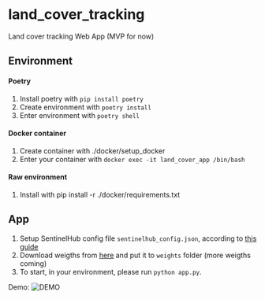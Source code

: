 # land_cover_tracking
Land cover tracking Web App (MVP for now)


## Environment

#### Poetry
1. Install poetry with `pip install poetry`
2. Create environment with `poetry install`
3. Enter environment with `poetry shell`


#### Docker container
1. Create container with ./docker/setup_docker
2. Enter your container with `docker exec -it land_cover_app /bin/bash`


#### Raw environment
1. Install with pip install -r ./docker/requirements.txt


## App

1. Setup SentinelHub config file `sentinelhub_config.json`, according to [this guide](https://sentinelhub-py.readthedocs.io/en/latest/configure.html)
2. Download weigths from [here](https://drive.google.com/file/d/1REnApKRIkTvpRRLAbheBX_4OFJKQtp0N/view?usp=sharing) and put it to `weights` folder (more weigths coming)
3. To start, in your environment, please run `python app.py`.

Demo:
![DEMO](assets/DEMO.gif)

